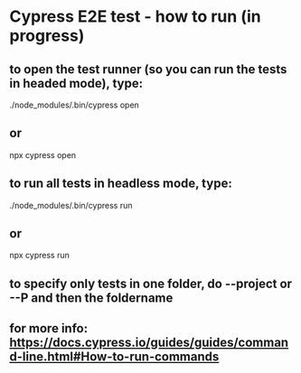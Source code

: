 # Cypress E2E test - how to run (in progress)

## to open the test runner (so you can run the tests in headed mode), type:

./node_modules/.bin/cypress open
## or
npx cypress open

## to run all tests in headless mode, type:
./node_modules/.bin/cypress run
## or
npx cypress run

## to specify only tests in one folder, do --project or --P and then the foldername


## for more info: https://docs.cypress.io/guides/guides/command-line.html#How-to-run-commands